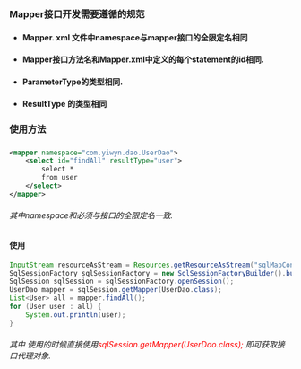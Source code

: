 ### Mapper接口开发需要遵循的规范

- #### 	Mapper. xml 文件中namespace与mapper接口的全限定名相同

- ####     Mapper接口方法名和Mapper.xml中定义的每个statement的id相同.

- ####     ParameterType的类型相同.

- ####     ResultType 的类型相同



### 使用方法

##### 		

```xml
<mapper namespace="com.yiwyn.dao.UserDao">
    <select id="findAll" resultType="user">
        select *
        from user
    </select>
</mapper>
```

###### 其中namespace和必须与接口的全限定名一致.



#### 使用

```java
InputStream resourceAsStream = Resources.getResourceAsStream("sqlMapConfig.xml");
SqlSessionFactory sqlSessionFactory = new SqlSessionFactoryBuilder().build(resourceAsStream);
SqlSession sqlSession = sqlSessionFactory.openSession();
UserDao mapper = sqlSession.getMapper(UserDao.class);
List<User> all = mapper.findAll();
for (User user : all) {
    System.out.println(user);
}
```

###### 其中 使用的时候直接使用<font color='red'>sqlSession.getMapper(UserDao.class);</font> 即可获取接口代理对象.